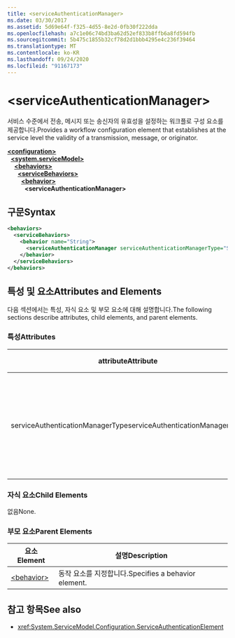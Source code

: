 ```yaml
---
title: <serviceAuthenticationManager>
ms.date: 03/30/2017
ms.assetid: 5d69e64f-f325-4d55-8e2d-0fb30f222dda
ms.openlocfilehash: a7c1e06c74bd3ba62d52ef833b8ffb6a8fd594fb
ms.sourcegitcommit: 5b475c1855b32cf78d2d1bbb4295e4c236f39464
ms.translationtype: MT
ms.contentlocale: ko-KR
ms.lasthandoff: 09/24/2020
ms.locfileid: "91167173"
---
```

# \<serviceAuthenticationManager>

<span data-ttu-id="a600c-101">서비스 수준에서 전송, 메시지 또는 송신자의 유효성을 설정하는 워크플로 구성 요소를 제공합니다.</span><span class="sxs-lookup"><span data-stu-id="a600c-101">Provides a workflow configuration element that establishes at the service level the validity of a transmission, message, or originator.</span></span>  
  
[**\<configuration>**](../configuration-element.md)\
&nbsp;&nbsp;[**\<system.serviceModel>**](system-servicemodel.md)\
&nbsp;&nbsp;&nbsp;&nbsp;[**\<behaviors>**](behaviors.md)\
&nbsp;&nbsp;&nbsp;&nbsp;&nbsp;&nbsp;[**\<serviceBehaviors>**](servicebehaviors.md)\
&nbsp;&nbsp;&nbsp;&nbsp;&nbsp;&nbsp;&nbsp;&nbsp;[**\<behavior>**](behavior-of-servicebehaviors.md)\
&nbsp;&nbsp;&nbsp;&nbsp;&nbsp;&nbsp;&nbsp;&nbsp;&nbsp;&nbsp;**\<serviceAuthenticationManager>**  
  
## <a name="syntax"></a><span data-ttu-id="a600c-102">구문</span><span class="sxs-lookup"><span data-stu-id="a600c-102">Syntax</span></span>  
  
```xml  
<behaviors>
  <serviceBehaviors>
    <behavior name="String">
      <serviceAuthenticationManager serviceAuthenticationManagerType="String" />
    </behavior>
  </serviceBehaviors>
</behaviors>
```  
  
## <a name="attributes-and-elements"></a><span data-ttu-id="a600c-103">특성 및 요소</span><span class="sxs-lookup"><span data-stu-id="a600c-103">Attributes and Elements</span></span>  

 <span data-ttu-id="a600c-104">다음 섹션에서는 특성, 자식 요소 및 부모 요소에 대해 설명합니다.</span><span class="sxs-lookup"><span data-stu-id="a600c-104">The following sections describe attributes, child elements, and parent elements.</span></span>  
  
### <a name="attributes"></a><span data-ttu-id="a600c-105">특성</span><span class="sxs-lookup"><span data-stu-id="a600c-105">Attributes</span></span>  
  
|<span data-ttu-id="a600c-106">attribute</span><span class="sxs-lookup"><span data-stu-id="a600c-106">Attribute</span></span>|<span data-ttu-id="a600c-107">설명</span><span class="sxs-lookup"><span data-stu-id="a600c-107">Description</span></span>|  
|---------------|-----------------|  
|<span data-ttu-id="a600c-108">serviceAuthenticationManagerType</span><span class="sxs-lookup"><span data-stu-id="a600c-108">serviceAuthenticationManagerType</span></span>|<span data-ttu-id="a600c-109">현재 동작에 대한 인증 정책 형식을 지정하는 문자열입니다.</span><span class="sxs-lookup"><span data-stu-id="a600c-109">A string that specifies the type of the authentication policy for the current behavior.</span></span>|  
  
### <a name="child-elements"></a><span data-ttu-id="a600c-110">자식 요소</span><span class="sxs-lookup"><span data-stu-id="a600c-110">Child Elements</span></span>  

 <span data-ttu-id="a600c-111">없음</span><span class="sxs-lookup"><span data-stu-id="a600c-111">None.</span></span>  
  
### <a name="parent-elements"></a><span data-ttu-id="a600c-112">부모 요소</span><span class="sxs-lookup"><span data-stu-id="a600c-112">Parent Elements</span></span>  
  
|<span data-ttu-id="a600c-113">요소</span><span class="sxs-lookup"><span data-stu-id="a600c-113">Element</span></span>|<span data-ttu-id="a600c-114">설명</span><span class="sxs-lookup"><span data-stu-id="a600c-114">Description</span></span>|  
|-------------|-----------------|  
|[\<behavior>](behavior-of-endpointbehaviors.md)|<span data-ttu-id="a600c-115">동작 요소를 지정합니다.</span><span class="sxs-lookup"><span data-stu-id="a600c-115">Specifies a behavior element.</span></span>|  
  
## <a name="see-also"></a><span data-ttu-id="a600c-116">참고 항목</span><span class="sxs-lookup"><span data-stu-id="a600c-116">See also</span></span>

- <xref:System.ServiceModel.Configuration.ServiceAuthenticationElement>
